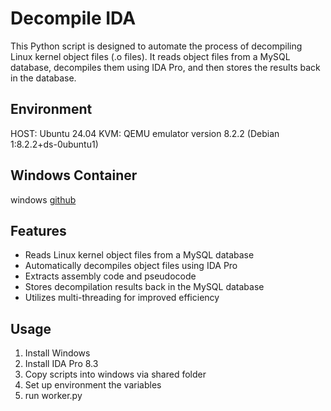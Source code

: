 # Decompile IDA

This Python script is designed to automate the process of decompiling Linux kernel object files (.o files). It reads
object files from a MySQL database, decompiles them using IDA Pro, and then stores the results back in the database.

## Environment

HOST: Ubuntu 24.04
KVM: QEMU emulator version 8.2.2 (Debian 1:8.2.2+ds-0ubuntu1)

## Windows Container

windows [github](https://github.com/dockur/windows)

## Features

- Reads Linux kernel object files from a MySQL database
- Automatically decompiles object files using IDA Pro
- Extracts assembly code and pseudocode
- Stores decompilation results back in the MySQL database
- Utilizes multi-threading for improved efficiency

## Usage

1. Install Windows
2. Install IDA Pro 8.3
3. Copy scripts into windows via shared folder
4. Set up environment the variables
5. run worker.py


































